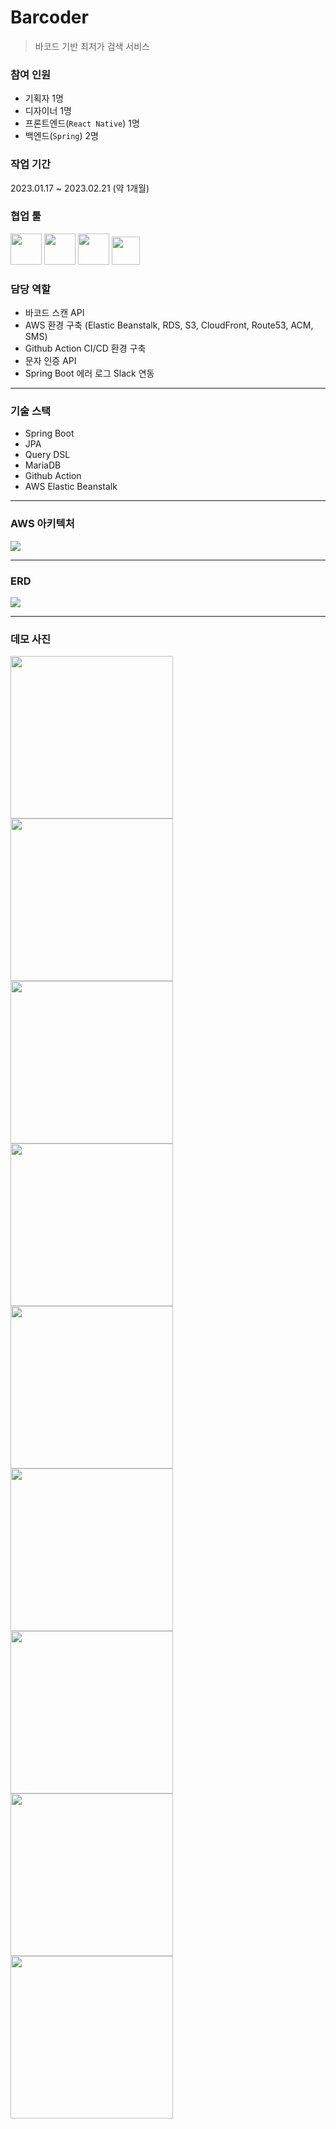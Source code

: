 # Barcoder
> 바코드 기반 최저가 검색 서비스

### 참여 인원
* 기획자 1명
* 디자이너 1명
* 프론트엔드(```React Native```) 1명
* 백엔드(```Spring```) 2명

### 작업 기간
2023.01.17 ~ 2023.02.21 (약 1개월)

### 협업 툴
<img src="https://github.com/jji3379/barcoder/assets/60234579/17831f92-2cc9-4995-be8f-01e00811eda9" height="50px">
<img src="https://github.com/jji3379/barcoder/assets/60234579/3f2bbf13-6cfe-47b4-9682-96281a59c7f2" height="50px">
<img src="https://github.com/jji3379/barcoder/assets/60234579/5e708892-39fd-4b44-997d-9056ff871c11" height="50px">
<img src="https://github.com/jji3379/barcoder/assets/60234579/7ac0e944-165b-4a42-a290-cdf26aef7a24" height="45px">

### 담당 역할
* 바코드 스캔 API
* AWS 환경 구축 (Elastic Beanstalk, RDS, S3, CloudFront, Route53, ACM, SMS)
* Github Action CI/CD 환경 구축
* 문자 인증 API
* Spring Boot 에러 로그 Slack 연동

---
### 기술 스택
* Spring Boot
* JPA
* Query DSL
* MariaDB
* Github Action
* AWS Elastic Beanstalk

---
### AWS 아키텍처
<img src="https://github.com/jji3379/barcoder/assets/60234579/066b0911-994a-4f80-a874-7f6a96f5d150">

---
### ERD
<img src="https://github.com/jji3379/barcoder/assets/60234579/81f66241-bb14-4b2d-8614-521673bab474">

---
### 데모 사진
<img width="260" src="https://github.com/jji3379/barcoder/assets/60234579/12abe9e3-b995-40bc-bae8-4a88566e46ad">
<img width="260" src="https://github.com/jji3379/barcoder/assets/60234579/e9d8300e-6a48-4d24-adcc-24e13806e122">
<img width="260" src="https://github.com/jji3379/barcoder/assets/60234579/53ded304-ff2a-4913-9bf4-6bd26c25ed20">

<img width="260" src="https://github.com/jji3379/barcoder/assets/60234579/0d624d36-81dc-4900-beec-f530f839d458">
<img width="260" src="https://github.com/jji3379/barcoder/assets/60234579/6d761d53-10c1-4373-8b93-0bea96fbee35">
<img width="260" src="https://github.com/jji3379/barcoder/assets/60234579/941a9b22-1f54-42e1-a2f7-7c76f8cdc1a1">

<img width="260" src="https://github.com/jji3379/barcoder/assets/60234579/942450fb-1bbb-40d4-8707-263832004307">
<img width="260" src="https://github.com/jji3379/barcoder/assets/60234579/d942ec2d-7b16-46c6-88c1-76ec274a170a">
<img width="260" src="https://github.com/jji3379/barcoder/assets/60234579/62c21f16-493b-4684-80bb-b2996ffda25a">
